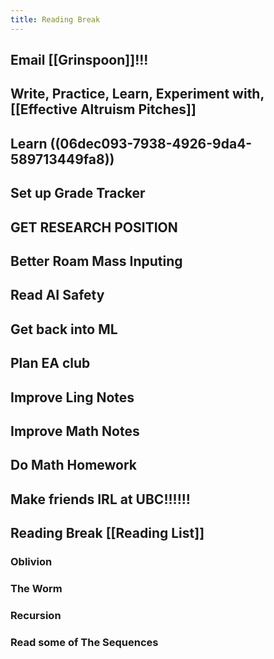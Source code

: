 ```yaml
---
title: Reading Break
---
```


## Email [[Grinspoon]]!!!

## Write, Practice, Learn, Experiment with, [[Effective Altruism Pitches]]

## Learn ((06dec093-7938-4926-9da4-589713449fa8))

## Set up Grade Tracker

## GET RESEARCH POSITION

## Better Roam Mass Inputing

## 

## Read AI Safety

## Get back into ML

## Plan EA club

## Improve Ling Notes

## Improve Math Notes

## Do Math Homework

## Make friends IRL at UBC!!!!!!

## Reading Break [[Reading List]]
### Oblivion

### The Worm

### Recursion

### Read some of The Sequences
